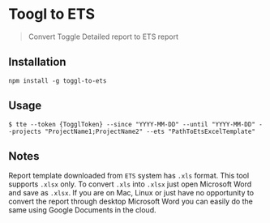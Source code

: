 # Toogl to ETS
> Convert Toggle Detailed report to ETS report

## Installation
`npm install -g toggl-to-ets`

## Usage
`$ tte --token {TogglToken} --since "YYYY-MM-DD" --until "YYYY-MM-DD" --projects "ProjectName1;ProjectName2" --ets "PathToEtsExcelTemplate"`

## Notes
Report template downloaded from `ETS` system has `.xls` format. This tool supports `.xlsx` only. To convert `.xls` into `.xlsx` just open Microsoft Word and save as `.xlsx`. If you are on Mac, Linux or just have no opportunity to convert the report through desktop Microsoft Word you can easily do the same using Google Documents in the cloud.
